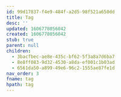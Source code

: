 ```yaml
---
id: 99d17837-f4e9-484f-a2d5-98f521a650dd
title: Tag
desc: ''
updated: 1606778056042
created: 1606778056042
stub: true
parent: null
children:
  - 3bacfbec-ae8e-435c-bf62-5f3a8a7d6ba7
  - 8e8ff083-9d32-4530-a8da-ef001c1b03ad
  - 6561da50-a899-49e6-96c2-1555ae87fe1d
nav_order: 3
fname: tag
hpath: tag
---
```



